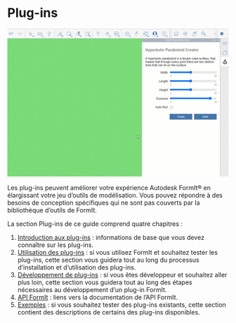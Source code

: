 # Plug-ins

![](../.gitbook/assets/gg1.gif)

Les plug-ins peuvent améliorer votre expérience Autodesk FormIt® en élargissant votre jeu d’outils de modélisation. Vous pouvez répondre à des besoins de conception spécifiques qui ne sont pas couverts par la bibliothèque d’outils de FormIt.

La section Plug-ins de ce guide comprend quatre chapitres :

1. [Introduction aux plug-ins](introduction.md) : informations de base que vous devez connaître sur les plug-ins.
2. [Utilisation des plug-ins](how-to-use-plug-ins.md) : si vous utilisez FormIt et souhaitez tester les plug-ins, cette section vous guidera tout au long du processus d’installation et d’utilisation des plug-ins.
3. [Développement de plug-ins](how-to-develop-plugins/) : si vous êtes développeur et souhaitez aller plus loin, cette section vous guidera tout au long des étapes nécessaires au développement d’un plug-in FormIt.
4. [API FormIt](how-to-develop-plugins/useful-links.md) : liens vers la documentation de l’API FormIt.
5. [Exemples](example-1/) : si vous souhaitez tester des plug-ins existants, cette section contient des descriptions de certains des plug-ins disponibles.
